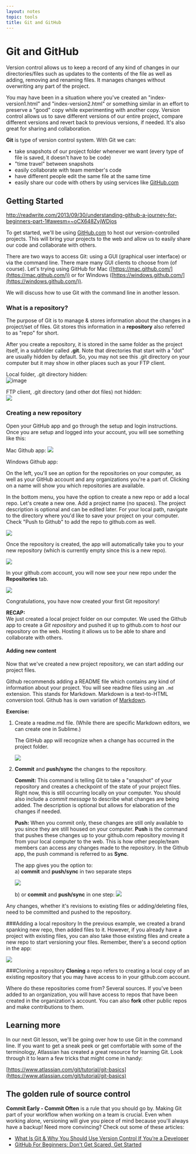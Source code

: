 ```yaml
---
layout: notes
topic: tools
title: Git and GitHub
---
```


# Git and GitHub

Version control allows us to keep a record of any kind of changes in our directories/files such as updates to the contents of the file as well as adding, removing and renaming files.  It manages changes without overwriting any part of the project.

You may have been in a situation where you've created an "index-version1.html" and "index-version2.html" or something similar in an effort to preserve a "good" copy while experimenting with another copy.  Version control allows us to save different versions of our entire project, compare different versions and revert back to previous versions, if needed.  It's also great for sharing and collaboration.

**Git** is type of version control system. With Git we can:

* take snapshots of our project folder whenever we want (every type of file is saved, it doesn't have to be code)
* "time travel" between snapshots
* easily collaborate with team member's code
* have different people edit the same file at the same time
* easily share our code with others by using services like [GitHub.com](http://github.com)

## Getting Started
http://readwrite.com/2013/09/30/understanding-github-a-journey-for-beginners-part-1#awesm=~oCX648ZyjWDjos

To get started, we'll be using [GitHub.com](http://github.com) to host our version-controlled projects. This will bring your projects to the web and allow us to easily share our code and collaborate with others.

There are two ways to access Git: using a GUI (graphical user interface) or via the command line. There mare many GUI clients to choose from (of course). Let's trying using GitHub for Mac ([https://mac.github.com/](https://mac.github.com/)) or for Windows ([https://windows.github.com/](https://windows.github.com/)).

We will discuss how to use Git with the command line in another lesson.



### What is a repository?

The purpose of Git is to manage & stores information about the changes in a project/set of files. Git stores this information in a **repository** also referred to as "repo" for short.

After you create a repository, it is stored in the same folder as the project itself, in a subfolder called **.git**. Note that directories that start with a "dot" are usually hidden by default.  So, you may not see this .git directory on your computer but it may show in other places such as your FTP client.

Local folder, .git directory hidden:  
![image](http://cl.ly/VHsU/folder-git.png)

FTP client, .git directory (and other dot files) not hidden:  
![](http://cl.ly/VI8T/ftp-git.png)


### Creating a new repository

Open your GitHub app and go through the setup and login instructions.  Once you are setup and logged into your account, you will see something like this:

Mac Github app:
![](images/github-app-logged-in.jpg)

Windows Github app:

On the left, you'll see an option for the repositories on your computer, as well as your GitHub account and any organizations you're a part of. Clicking on a name will show you which repositories are available. 

In the bottom menu, you have the option to create a new repo or add a local repo.  Let's create a new one.  Add a project name (no spaces).  The project description is optional and can be edited later. For your local path, navigate to the directory where you'd like to save your project on your computer.  Check "Push to Github" to add the repo to github.com as well.

![](images/new-project.png)

Once the repository is created, the app will automatically take you to your new repository (which is currently empty since this is a new repo).

![](images/app-new-repo.png)

In your github.com account, you will now see your new repo under the **Repositories** tab.

![](images/github-new-repo.png)

Congratulations, you have now created your first Git repository!

**RECAP:**  
We just created a local project folder on our computer.  We used the Github app to create a *Git repository* and pushed it up to github.com to *host* our repository on the web. Hosting it allows us to be able to share and collaborate with others.

#### Adding new content
Now that we've created a new project repository, we can start adding our project files.

Github recommends adding a README file which contains any kind of information about your project.  You will see readme files using an `.md` extension. This stands for Markdown. Markdown is a text-to-HTML conversion tool. Github has is own variation of [Markdown](https://help.github.com/articles/github-flavored-markdown).

**Exercise:**

1. Create a readme.md file. (While there are specific Markdown editors, we can create one in Sublime.)

	The GitHub app will recognize when a change has occurred in the project folder.

	![](images/changes.png)

2. **Commit** and **push/sync** the changes to the repository.

	**Commit:** This command is telling Git to take a "snapshot" of your repository and creates a checkpoint of the state of your project files. Right now, this is still occurring locally on your computer. You should also include a *commit message* to describe what changes are being added. The description is optional but allows for elaboration of the changes if needed.
	
	**Push:** When you commit only, these changes are still only available to you since they are still housed on your computer. **Push** is the command that pushes these changes up to your github.com repository moving it from your local computer to the web. This is how other people/team members can access any changes made to the repository.  In the Github app, the push command is referred to as **Sync**. 
	
	The app gives you the option to:  
	a) **commit** and **push/sync** in two separate steps
	
	![](images/commit-sync-separate.png)
	
	b) or **commit** and **push/sync** in one step:
	![](images/commit-sync.png)

Any changes, whether it's revisions to existing files or adding/deleting files, need to be committed and pushed to the repository.

###Adding a local repository
In the previous example, we created a brand spanking new repo, then added files to it. However, if you already have a project with existing files, you can also take those existing files and create a new repo to start versioning your files. Remember, there's a second option in the app:

![](images/github-app-logged-in.jpg)

###Cloning a repository
**Cloning** a repo refers to creating a local copy of an existing repository that you may have access to in your github.com account.  

Where do these repositories come from?  Several sources. If you've been added to an organization, you will have access to repos that have been created in the organization's account.  You can also **fork** other public repos and make contributions to them. 

## Learning more

In our next Git lesson, we'll be going over how to use Git in the command line.  If you want to get a sneak peek or get comfortable with some of the terminology, Atlassian has created a great resource for learning Git. Look through it to learn a few tricks that might come in handy:

[https://www.atlassian.com/git/tutorial/git-basics](https://www.atlassian.com/git/tutorial/git-basics)

## The golden rule of source control

**Commit Early - Commit Often** is a rule that you should go by. Making Git part of your workflow when working on a team is crucial. Even when working alone, versioning will give you piece of mind because you'll always have a backup!  Need more convincing?  Check out some of these articles:

* [What Is Git & Why You Should Use Version Control If You’re a Developer](http://www.makeuseof.com/tag/git-version-control-youre-developer/)
* [GitHub For Beginners: Don't Get Scared, Get Started](http://readwrite.com/2013/09/30/understanding-github-a-journey-for-beginners-part-1#awesm=~oCX648ZyjWDjos)